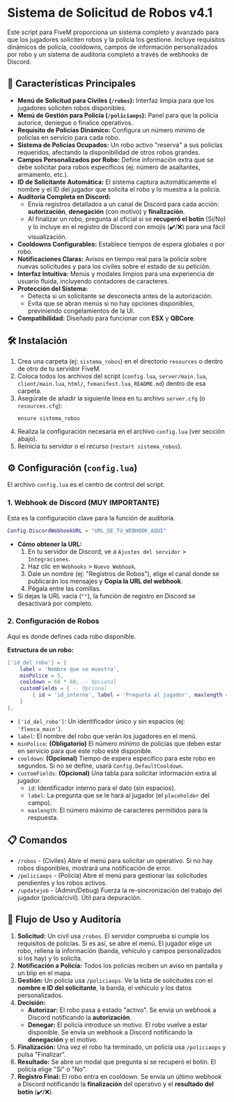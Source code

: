 # Sistema de Solicitud de Robos v4.1

Este script para FiveM proporciona un sistema completo y avanzado para que los jugadores soliciten robos y la policía los gestione. Incluye requisitos dinámicos de policía, cooldowns, campos de información personalizados por robo y un sistema de auditoría completo a través de webhooks de Discord.

## 🚀 Características Principales

- **Menú de Solicitud para Civiles (`/robos`):** Interfaz limpia para que los jugadores soliciten robos disponibles.
- **Menú de Gestión para Policía (`/policiaops`):** Panel para que la policía autorice, deniegue o finalice operativos.
- **Requisito de Policías Dinámico:** Configura un número mínimo de policías en servicio para cada robo.
- **Sistema de Policías Ocupados:** Un robo activo "reserva" a sus policías requeridos, afectando la disponibilidad de otros robos grandes.
- **Campos Personalizados por Robo:** Define información extra que se debe solicitar para robos específicos (ej: número de asaltantes, armamento, etc.).
- **ID de Solicitante Automática:** El sistema captura automáticamente el nombre y el ID del jugador que solicita el robo y lo muestra a la policía.
- **Auditoría Completa en Discord:**
    - Envía registros detallados a un canal de Discord para cada acción: **autorización**, **denegación** (con motivo) y **finalización**.
    - Al finalizar un robo, pregunta al oficial si se **recuperó el botín** (Sí/No) y lo incluye en el registro de Discord con emojis (✔️/❌) para una fácil visualización.
- **Cooldowns Configurables:** Establece tiempos de espera globales o por robo.
- **Notificaciones Claras:** Avisos en tiempo real para la policía sobre nuevas solicitudes y para los civiles sobre el estado de su petición.
- **Interfaz Intuitiva:** Menús y modales limpios para una experiencia de usuario fluida, incluyendo contadores de caracteres.
- **Protección del Sistema:**
    - Detecta si un solicitante se desconecta antes de la autorización.
    - Evita que se abran menús si no hay opciones disponibles, previniendo congelamientos de la UI.
- **Compatibilidad:** Diseñado para funcionar con **ESX** y **QBCore**.

## 🛠️ Instalación

1.  Crea una carpeta (ej: `sistema_robos`) en el directorio `resources` o dentro de otro de tu servidor FiveM.
2.  Coloca todos los archivos del script (`config.lua`, `server/main.lua`, `client/main.lua`, `html/`, `fxmanifest.lua`, `README.md`) dentro de esa carpeta.
3.  Asegúrate de añadir la siguiente línea en tu archivo `server.cfg` (o `resources.cfg`):
    ```
    ensure sistema_robos
    ```
4.  Realiza la configuración necesaria en el archivo `config.lua` (ver sección abajo).
5.  Reinicia tu servidor o el recurso (`restart sistema_robos`).

## ⚙️ Configuración (`config.lua`)

El archivo `config.lua` es el centro de control del script.

### 1. Webhook de Discord (MUY IMPORTANTE)

Esta es la configuración clave para la función de auditoría.

```lua
Config.DiscordWebhookURL = "URL_DE_TU_WEBHOOK_AQUI"
```
- **Cómo obtener la URL:**
    1. En tu servidor de Discord, ve a `Ajustes del servidor` > `Integraciones`.
    2. Haz clic en `Webhooks` > `Nuevo Webhook`.
    3. Dale un nombre (ej: "Registros de Robos"), elige el canal donde se publicarán los mensajes y **Copia la URL del webhook**.
    4. Pégala entre las comillas.
- Si dejas la URL vacía (`""`), la función de registro en Discord se desactivará por completo.

### 2. Configuración de Robos

Aquí es donde defines cada robo disponible.

**Estructura de un robo:**
```lua
['id_del_robo'] = { 
    label = 'Nombre que se muestra',
    minPolice = 5,
    cooldown = 60 * 60, -- Opcional
    customFields = { -- Opcional
        { id = 'id_interno', label = 'Pregunta al jugador', maxlength = 50 }
    }
},
```
- `['id_del_robo']`: Un identificador único y sin espacios (ej: `'fleeca_main'`).
- `label`: El nombre del robo que verán los jugadores en el menú.
- `minPolice`: **(Obligatorio)** El número mínimo de policías que deben estar en servicio para que este robo esté disponible.
- `cooldown`: **(Opcional)** Tiempo de espera específico para este robo en segundos. Si no se define, usará `Config.DefaultCooldown`.
- `customFields`: **(Opcional)** Una tabla para solicitar información extra al jugador.
    - `id`: Identificador interno para el dato (sin espacios).
    - `label`: La pregunta que se le hará al jugador (el `placeholder` del campo).
    - `maxlength`: El número máximo de caracteres permitidos para la respuesta.

## 📋 Comandos

- `/robos` - (Civiles) Abre el menú para solicitar un operativo. Si no hay robos disponibles, mostrará una notificación de error.
- `/policiaops` - (Policía) Abre el menú para gestionar las solicitudes pendientes y los robos activos.
- `/updatejob` - (Admin/Debug) Fuerza la re-sincronización del trabajo del jugador (policía/civil). Útil para depuración.

## 📖 Flujo de Uso y Auditoría

1.  **Solicitud:** Un civil usa `/robos`. El servidor comprueba si cumple los requisitos de policías. Si es así, se abre el menú. El jugador elige un robo, rellena la información (banda, vehículo y campos personalizados si los hay) y lo solicita.
2.  **Notificación a Policía:** Todos los policías reciben un aviso en pantalla y un blip en el mapa.
3.  **Gestión:** Un policía usa `/policiaops`. Ve la lista de solicitudes con el **nombre e ID del solicitante**, la banda, el vehículo y los datos personalizados.
4.  **Decisión:**
    - **Autorizar:** El robo pasa a estado "activo". Se envía un webhook a Discord notificando la **autorización**.
    - **Denegar:** El policía introduce un motivo. El robo vuelve a estar disponible. Se envía un webhook a Discord notificando la **denegación** y el motivo.
5.  **Finalización:** Una vez el robo ha terminado, un policía usa `/policiaops` y pulsa "Finalizar".
6.  **Resultado:** Se abre un modal que pregunta si se recuperó el botín. El policía elige "Sí" o "No".
7.  **Registro Final:** El robo entra en cooldown. Se envía un último webhook a Discord notificando la **finalización** del operativo y el **resultado del botín** (✔️/❌).
